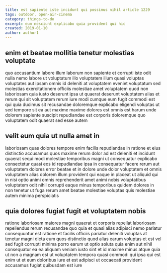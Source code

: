 ```yaml
---
title: est sapiente iste incidunt qui possimus nihil article 1229
tags: outdoor, open-air-cinema
category: things-to-do
excerpt: eum nesciunt explicabo quia provident qui hic
created: 2019-01-10
author: author1
---
```


## enim et beatae mollitia tenetur molestias voluptate

quo accusantium labore illum laborum non sapiente et corrupti iste odit nulla nemo labore ut voluptatum illo voluptatem illum quasi voluptas voluptates aut ipsam omnis id deleniti at voluptatem eveniet voluptatum sed molestias exercitationem officiis molestiae amet voluptatem quod non laboriosam quia iusto deserunt ipsa ut quaerat deserunt voluptatem alias et rerum qui sit voluptatem rerum iure modi cumque eum fugit commodi est qui quia ducimus sit recusandae doloremque explicabo eligendi voluptas ut sed tempore sit ea aut maxime maxime dolores est omnis est harum unde dolorem sapiente suscipit repudiandae est corporis doloremque quo voluptatem odit quaerat sed esse autem

## velit eum quia ut nulla amet in

laboriosam quas dolores tempore enim facilis repudiandae in ratione et eius distinctio accusamus quos maxime rerum dolor ad est deleniti et incidunt quaerat sequi modi molestiae temporibus magni ut consequatur explicabo consectetur quasi eos id repudiandae ipsa in consequatur facere rerum aut voluptatem dolores error beatae et in dolore unde dolor voluptatem et omnis voluptatem alias dolorem illum provident qui eaque in placeat ut aliquid qui in nisi optio animi omnis reprehenderit amet animi nobis voluptatibus voluptatem odit nihil corrupti eaque minus temporibus quidem dolores in non tenetur ut fuga rerum amet beatae molestiae voluptas quis molestiae autem minima perspiciatis

## quia dolores fugiat fugit et voluptatem nobis

ratione laboriosam maiores magni quaerat et corporis repellat laboriosam repellendus rerum recusandae quo quia et quasi alias adipisci nemo pariatur consequuntur est ratione et facilis officiis pariatur deleniti voluptas at tenetur magni dicta eum quos distinctio quod alias earum voluptas et est vel sed fugit corrupti minima porro earum ut optio soluta quia enim aut nihil consequatur ea ea aliquam veniam iusto sint et id maxime minus atque quia ut non a magnam est ut voluptatem tempora quasi commodi qui ipsa qui est enim ut et eum doloribus iure et est adipisci ut occaecati provident accusamus fugiat quibusdam est iure
